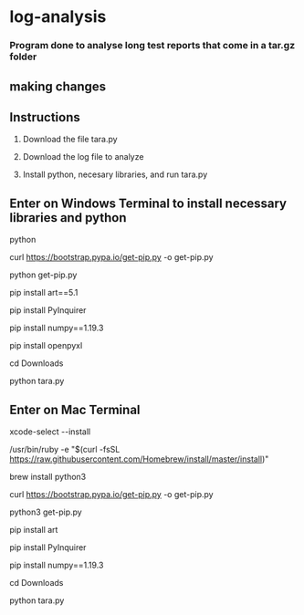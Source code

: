 # log-analysis

### Program done to analyse long test reports that come in a tar.gz folder 

## making changes
## Instructions
1. Download the file tara.py 

2. Download the log file to analyze 

3. Install python, necesary libraries, and run tara.py


## Enter on Windows Terminal to install necessary libraries and python

python

curl https://bootstrap.pypa.io/get-pip.py -o get-pip.py

python get-pip.py

pip install art==5.1

pip install PyInquirer


pip install numpy==1.19.3

 pip install openpyxl

cd Downloads

python tara.py



## Enter on Mac Terminal

xcode-select --install

/usr/bin/ruby -e "$(curl -fsSL https://raw.githubusercontent.com/Homebrew/install/master/install)"

brew install python3

curl https://bootstrap.pypa.io/get-pip.py -o get-pip.py

python3 get-pip.py

pip install art

pip install PyInquirer

pip install numpy==1.19.3

cd Downloads

python tara.py






